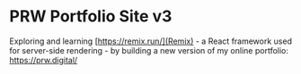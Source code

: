 # PRW Portfolio Site v3

Exploring and learning [https://remix.run/](Remix) - a React framework used for server-side rendering - by building a new version of my online portfolio: https://prw.digital/
